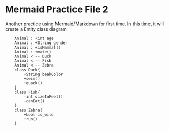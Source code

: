 # Mermaid Practice File 2

Another practice using Mermaid/Markdown for first time.
In this time, it will create a Entity class diagram

```classDiagram
    Animal : +int age
    Animal : +String gender
    Animal : +isMammal()
    Animal : +mate()
    Animal <|-- Duck 
    Animal <|-- Fish
    Animal <|-- Zebra
    class Duck{
        +String beakColor
        +swim()
        +quack()
    }
    class Fish{
        -int sizeInFeet()
        -canEat()
    }
    class Zebra{
        +bool is_wild
        +run()
    }
```